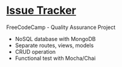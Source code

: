 # [Issue Tracker](https://www.freecodecamp.org/learn/quality-assurance/quality-assurance-projects/issue-tracker)
FreeCodeCamp - Quality Assurance Project

- NoSQL database with MongoDB
- Separate routes, views, models
- CRUD operation
- Functional test with Mocha/Chai

